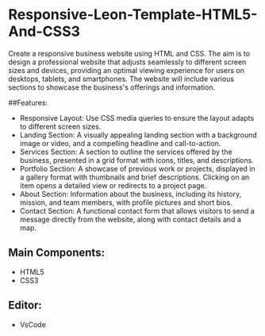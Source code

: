 # Responsive-Leon-Template-HTML5-And-CSS3
Create a responsive business website using HTML and CSS. The aim is to design a professional website that adjusts seamlessly to different screen sizes and devices, 
providing an optimal viewing experience for users on desktops, tablets, and smartphones. The website will include various sections to showcase the business's offerings and information.

##Features:
- Responsive Layout: Use CSS media queries to ensure the layout adapts to different screen sizes.
- Landing Section: A visually appealing landing section with a background image or video, and a compelling headline and call-to-action.
- Services Section: A section to outline the services offered by the business, presented in a grid format with icons, titles, and descriptions.
- Portfolio Section: A showcase of previous work or projects, displayed in a gallery format with thumbnails and brief descriptions. Clicking on an item opens a detailed view or redirects to a project page.
- About Section: Information about the business, including its history, mission, and team members, with profile pictures and short bios.
- Contact Section: A functional contact form that allows visitors to send a message directly from the website, along with contact details and a map.

## Main Components:
- HTML5
- CSS3

## Editor:
- VsCode
